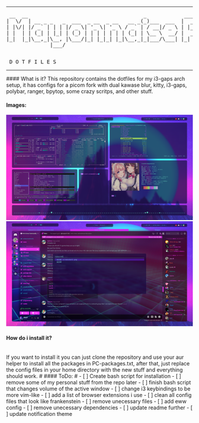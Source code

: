 <hr>
<pre> __  __                                     _            ____   ____ 
|  \/  | __ _ _   _  ___  _ __  _ __   __ _(_)___  ___  |  _ \ / ___|
| |\/| |/ _` | | | |/ _ \| '_ \| '_ \ / _` | / __|/ _ \ | |_) | |    
| |  | | (_| | |_| | (_) | | | | | | | (_| | \__ \  __/ |  __/| |___ 
|_|  |_|\__,_|\__, |\___/|_| |_|_| |_|\__,_|_|___/\___| |_|    \____|
              |___/                                                   
                      
                     
</pre>
<pre>
 D O T F I L E S
</pre>
<hr>
#### What is it?
This repository contains the dotfiles for my i3-gaps arch setup, it has configs for a picom fork with dual kawase blur, kitty, i3-gaps, polybar, ranger, bpytop, some crazy scritps, and other stuff.</p>

#### Images:
<img src="screenshot1.png">
<img src="screenshot2.png"> 

#### How do i install it?
<br>
If you want to install it you can just clone the repository and use your aur helper to install all the packages in PC-packages.txt, after that, just replace the config files in your home directory with the new stuff and everything should work.
#
#### ToDo:
#
- [ ] Create bash script for installation
- [ ] remove some of my personal stuff from the repo later
- [ ] finish bash script that changes volume of the active window
- [ ] change i3 keybindings to be more vim-like
- [ ] add a list of browser extensions i use
- [ ] clean all config files that look like frankenstein
- [ ] remove unecessary files
- [ ] add eww config
- [ ] remove unecessary dependencies
- [ ] update readme further
- [ ] update notification theme
